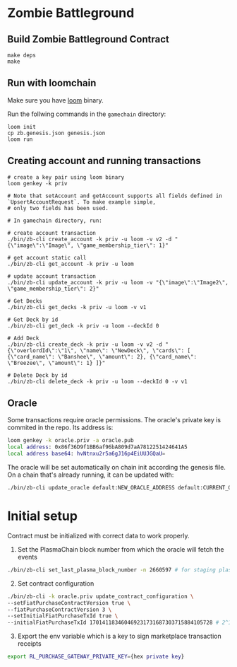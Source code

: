# Zombie Battleground

## Build Zombie Battleground Contract

```
make deps
make
```

## Run with loomchain

Make sure you have [loom](github.com/loomnetwork/loomchain) binary.

Run the follwing commands in the `gamechain` directory:
```
loom init
cp zb.genesis.json genesis.json
loom run
```


## Creating account and running transactions

```
# create a key pair using loom binary
loom genkey -k priv

# Note that setAccount and getAccount supports all fields defined in `UpsertAccountRequest`. To make example simple,
# only two fields has been used.

# In gamechain directory, run:

# create account transaction
./bin/zb-cli create_account -k priv -u loom -v v2 -d "{\"image\":\"Image\", \"game_membership_tier\": 1}"

# get account static call
./bin/zb-cli get_account -k priv -u loom

# update account transaction
./bin/zb-cli update_account -k priv -u loom -v "{\"image\":\"Image2\", \"game_membership_tier\": 2}"

# Get Decks
./bin/zb-cli get_decks -k priv -u loom -v v1

# Get Deck by id
./bin/zb-cli get_deck -k priv -u loom --deckId 0

# Add Deck
./bin/zb-cli create_deck -k priv -u loom -v v2 -d "{\"overlordId\":\"1\", \"name\": \"NewDeck\", \"cards\": [ {\"card_name\": \"Banshee\", \"amount\": 2}, {\"card_name\": \"Breezee\", \"amount\": 1} ]}"

# Delete Deck by id
./bin/zb-cli delete_deck -k priv -u loom --deckId 0 -v v1
```

## Oracle

Some transactions require oracle permissions. The oracle's private key is commited in the repo. Its address is:

```bash
loom genkey -k oracle.priv -a oracle.pub
local address: 0x86f36D9f1BB6af96bA809d7aA7812251424641A5
local address base64: hvNtnxu2r5a6gJ16p4EiUUJGQaU=
```

The oracle will be set automatically on chain init according the genesis file. On a chain that's already running, it can be updated with:

```bash
./bin/zb-cli update_oracle default:NEW_ORACLE_ADDRESS default:CURRENT_ORACLE_ADDRESS -k oracle.priv
``` 

# Initial setup

Contract must be initialized with correct data to work properly.

1. Set the PlasmaChain block number from which the oracle will fetch the events
```bash
./bin/zb-cli set_last_plasma_block_number -n 2660597 # for staging plasmachain, update accordingly otherwise
```

2. Set contract configuration
```bash
./bin/zb-cli -k oracle.priv update_contract_configuration \
--setFiatPurchaseContractVersion true \
--fiatPurchaseContractVersion 3 \
--setInitialFiatPurchaseTxId true \
--initialFiatPurchaseTxId 170141183460469231731687303715884105728 # 2^127 to avoid clash with txId generated by marketplace
```

3. Export the env variable which is a key to sign marketplace transaction receipts
```bash
export RL_PURCHASE_GATEWAY_PRIVATE_KEY={hex private key}
```
